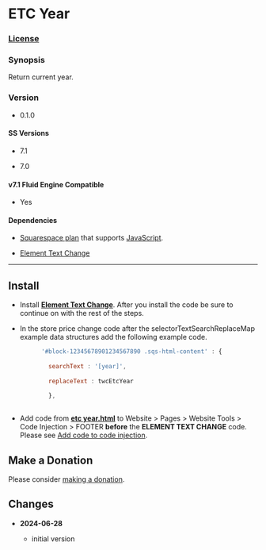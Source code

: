 # ETC Year

### [License][1]

### Synopsis

Return current year.

### Version

  * 0.1.0

#### SS Versions

  * 7.1
  
  * 7.0

#### v7.1 Fluid Engine Compatible

  * Yes

#### Dependencies

  * [Squarespace plan][2] that supports [JavaScript][3].
  
  * [Element Text Change][4]

---

## Install

* Install **[Element Text Change][5]**. After you install the code be sure to
  continue on with the rest of the steps.
  
* In the store price change code after the selectorTextSearchReplaceMap example
  data structures add the following example code.
  
  ```javascript
        '#block-12345678901234567890 .sqs-html-content' : {
        
          searchText : '[year]',
          
          replaceText : twcEtcYear
          
          },
          
  ```
  
* Add code from **[etc year.html][6]** to Website > Pages > Website Tools >
  Code Injection > FOOTER **before** the **ELEMENT TEXT CHANGE** code. Please
  see [Add code to code injection][7].

## Make a Donation

Please consider [making a donation][8].

## Changes

<!-- * **2022-10-10**

  * check text includes instead of ==
  * bumped version to 0.1.1
  -->
* **2024-06-28**

  * initial version

[1]: https://github.com/tomsWebConsulting/twcsl/blob/main/LICENSE.txt#L1
[2]: https://www.squarespace.com/pricing
[3]: https://en.wikipedia.org/wiki/JavaScript
[4]: https://github.com/tomsWebConsulting/twcsl/tree/main/Element/Element%20Text%20Change
[5]: https://github.com/tomsWebConsulting/twcsl/tree/main/Element/Element%20Text%20Change#element-text-change
[6]: etc%20year.html#L1
[7]: https://support.squarespace.com/hc/en-us/articles/205815908-Using-code-injection#toc-add-code-to-code-injection
[8]: https://github.com/tomsWebConsulting/twcsl#make-a-donation
